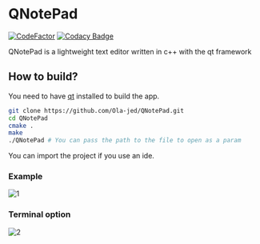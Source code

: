 # QNotePad

[![CodeFactor](https://www.codefactor.io/repository/github/ola-jed/qnotepad/badge)](https://www.codefactor.io/repository/github/ola-jed/qnotepad)
[![Codacy Badge](https://app.codacy.com/project/badge/Grade/c795bf59211b4d6ba9d656644b9bb241)](https://www.codacy.com/gh/Ola-jed/QNotePad/dashboard?utm_source=github.com&amp;utm_medium=referral&amp;utm_content=Ola-jed/QNotePad&amp;utm_campaign=Badge_Grade)

QNotePad is a lightweight text editor written in c++ with the qt framework

## How to build?

You need to have [qt](https://www.qt.io/download-qt-installer) installed  to build the app.

```bash
git clone https://github.com/Ola-jed/QNotePad.git
cd QNotePad
cmake .
make
./QNotePad # You can pass the path to the file to open as a param
```

You can import the project if you use an ide.

### Example
![1](https://user-images.githubusercontent.com/66482155/114748702-13c8ce80-9d4a-11eb-8f00-407dd424425a.png)

### Terminal option
![2](https://user-images.githubusercontent.com/66482155/114748786-280ccb80-9d4a-11eb-98c0-bbfc3e954bb7.png)
